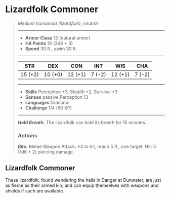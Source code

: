 # Lizardfolk Commoner
>*Medium humanoid (lizardfolk), neutral*
>___
>- **Armor Class** 13 (natural armor)
>- **Hit Points** 16 (3d8 + 3)
>- **Speed** 30 ft., swim 30 ft.
>___
>|STR|DEX|CON|INT|WIS|CHA|
>|:---:|:---:|:---:|:---:|:---:|:---:|
>|15 (+2)|10 (+0)|12 (+1)|7 (-2)|12 (+1)|7 (-2)|
>___
>- **Skills** Perception +3, Stealth +2, Survival +3
>- **Senses** passive Perception 13
>- **Languages** Draconic
>- **Challenge** 1/4 (50 XP)
>___
>***Hold Breath.*** The lizardfolk can hold its breath for 15 minutes.  
>
>### Actions
>***Bite.*** Melee Weapon Attack: +4 to hit, reach 5 ft., one target. Hit: 5 (1d6 + 2) piercing damage.
## Lizardfolk Commoner
These lizardfolk, found wandering the halls in Danger at Dunwater, are just as fierce as their armed kin, and can equip themselves with weapons and shields if such are available.